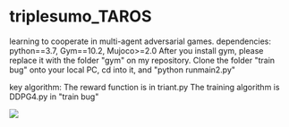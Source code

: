 # triplesumo_TAROS
learning to cooperate in multi-agent adversarial games.
dependencies: python==3.7, Gym==10.2, Mujoco>=2.0
After you install gym, please replace it with the folder "gym" on my repository. 
Clone the folder "train bug" onto your local PC, cd into it, and "python runmain2.py"

key algorithm:
The reward function is in triant.py
The training algorithm is DDPG4.py in "train bug"

![](https://github.com/niart/triplesumo_TAROS/blob/main/25_35.gif)
